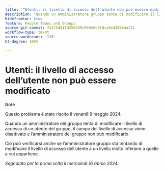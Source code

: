 ```yaml
---
title: '“Utenti: il livello di accesso dell’utente non può essere modificato”'
description: “Quando un amministratore gruppo tenta di modificare il livello di accesso di un utente nel gruppo, il campo del livello di accesso viene disattivato e l’amministratore gruppo non può modificarlo.”
hidefromtoc: true
feature: People Teams and Groups
source-git-commit: 7a375d51fd250449c950e5c9fdca0ed259e4a231
workflow-type: tm+mt
source-wordcount: '110'
ht-degree: 100%

---
```



# Utenti: il livello di accesso dell’utente non può essere modificato

>[!NOTE]
>
>Questo problema è stato risolto il venerdì 9 maggio 2024.

Quando un amministratore del gruppo tenta di modificare il livello di accesso di un utente del gruppo, il campo del livello di accesso viene disattivato e l’amministratore del gruppo non può modificarlo.

Ciò può verificarsi anche se l’amministratore gruppo sta tentando di modificare il livello di accesso dell’utente a un livello molto inferiore a quello a cui appartiene.

_Segnalato per la prima volta il mercoledì 16 aprile 2024._


